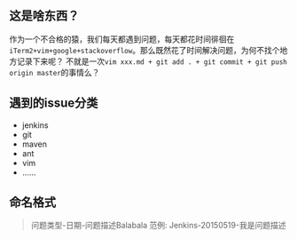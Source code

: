 ## 这是啥东西？
作为一个不合格的猿，我们每天都遇到问题，每天都花时间徘徊在`iTerm2+vim+google+stackoverflow`。那么既然花了时间解决问题，为何不找个地方记录下来呢？
不就是一次`vim xxx.md + git add . + git commit + git push origin master`的事情么？

## 遇到的issue分类
- jenkins
- git
- maven
- ant
- vim
- ......

## 命名格式
> 问题类型-日期-问题描述Balabala
范例: Jenkins-20150519-我是问题描述
